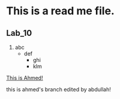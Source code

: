 # This is a read me file.

## Lab_10
1. abc
    - def
        * ghi
        * klm

[This is Ahmed!](https://myoctocat.com/assets/images/base-octocat.svg)


this is ahmed's branch edited by abdullah!

